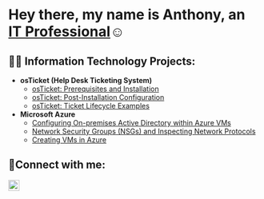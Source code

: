 <h1>Hey there, my name is Anthony, an <a href="https://linkedin.com/in/anthonyg0nzales">IT Professional</a>☺</h1>

<h2>👨‍💻 Information Technology Projects:</h2>

- <b>osTicket (Help Desk Ticketing System)</b>
  - [osTicket: Prerequisites and Installation](https://github.com/anth0nyg2003/osticket-prereqs)
  - [osTicket: Post-Installation Configuration](https://github.com/anth0nyg2003/post-install-config)
  - [osTicket: Ticket Lifecycle Examples](https://github.com/anth0nyg2003/ticket-lifecycle)
- <b>Microsoft Azure</b>
  - [Configuring On-premises Active Directory within Azure VMs](https://github.com/anth0nyg2003/configure-ad)
  - [Network Security Groups (NSGs) and Inspecting Network Protocols](https://github.com/anth0nyg2003/azure-network-protocols)
  - [Creating VMs in Azure](https://github.com/anth0nyg2003/Creating-VMs-Azure)

<h2>🤳Connect with me:</h2>


[<img align="left" alt="Anthony | LinkedIn" width="22px" src="https://cdn.jsdelivr.net/npm/simple-icons@v3/icons/linkedin.svg" />][linkedin]



[linkedin]: https://linkedin.com/in/anthonyg0nzales
